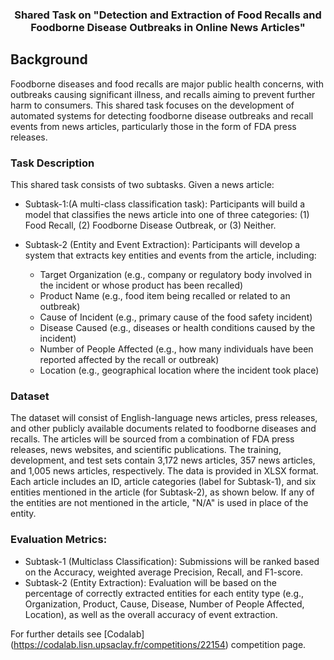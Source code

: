 
<h3 align="center">Shared Task on "Detection and Extraction of Food Recalls and Foodborne Disease Outbreaks in Online News Articles"</h3>


## Background

Foodborne diseases and food recalls are major public health concerns, with outbreaks causing significant illness, and recalls aiming to prevent further harm to consumers. This shared task focuses on the development of automated systems for detecting foodborne disease outbreaks and recall events from news articles, particularly those in the form of FDA press releases.



### Task Description

This shared task consists of two subtasks. Given a news article:

* Subtask-1:(A multi-class classification task):
Participants will build a model that classifies the news article into one of three categories: (1) Food Recall, (2) Foodborne Disease Outbreak, or (3) Neither.

* Subtask-2 (Entity and Event Extraction): Participants will develop a system that extracts key entities and events from the article, including:

	* Target Organization (e.g., company or regulatory body involved in the incident or whose product has been recalled)
	* Product Name (e.g., food item being recalled or related to an outbreak)
	* Cause of Incident (e.g., primary cause of the food safety incident)
	* Disease Caused (e.g., diseases or health conditions caused by the incident)
	* Number of People Affected (e.g., how many individuals have been reported affected by the recall or outbreak)
	* Location (e.g., geographical location where the incident took place)

### Dataset

The dataset will consist of English-language news articles, press releases, and other publicly available documents related to foodborne diseases and recalls. The articles will be sourced from a combination of FDA press releases, news websites, and scientific publications. The training, development, and test sets contain 3,172 news articles, 357 news articles, and 1,005 news articles, respectively. The data is provided in XLSX format. Each article includes an ID, article categories (label for Subtask-1), and six entities mentioned in the article (for Subtask-2), as shown below. If any of the entities are not mentioned in the article, "N/A" is used in place of the entity.

### Evaluation Metrics:

* Subtask-1 (Multiclass Classification): Submissions will be ranked based on the Accuracy, weighted average Precision, Recall, and F1-score.
* Subtask-2 (Entity Extraction): Evaluation will be based on the percentage of correctly extracted entities for each entity type (e.g., Organization, Product, Cause, Disease, Number of People Affected, Location), as well as the overall accuracy of event extraction.

For further details see [Codalab] (https://codalab.lisn.upsaclay.fr/competitions/22154) competition page.
